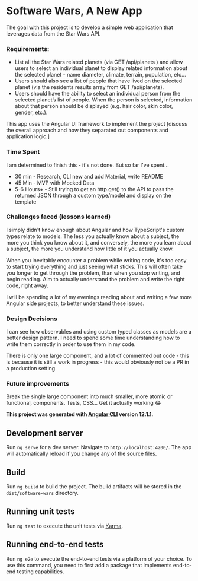 # Software Wars, A New App 

The goal with this project is to develop a simple web application that leverages data from the Star Wars API. 

### Requirements:
* List all the Star Wars related planets (via GET /api/planets ) and allow users to select an individual planet to display related information about the selected planet - name diameter, climate, terrain, population, etc... 
* Users should also see a list of people that have lived on the selected planet (via the residents results array from GET /api/planets). 
* Users should have the ability to select an individual person from the selected planet’s list of people. When the person is selected, information about that person should be displayed (e.g. hair color, skin color, gender, etc.).  

This app uses the Angular UI framework to implement the project [discuss the overall approach and how they separated out components and application logic.]

### Time Spent
I am determined to finish this - it's not done. But so far I've spent...

* 30 min - Research, CLI new and add Material, write README 
* 45 Min - MVP with Mocked Data
* 5-6 Hours+ - Still trying to get an http.get() to the API to pass the returned JSON through a custom type/model and display on the template 

### Challenges faced (lessons learned)
I simply didn't know enough about Angular and how TypeScript's custom types relate to models. The less you actually know about a subject, the more you think you know about it, and conversely, the more you learn about a subject, the more you understand how little of it you actually know.

When you inevitably encounter a problem while writing code, it's too easy to start trying everything and just seeing what sticks. This will often take you longer to get through the problem, than when you stop writing, and begin reading. Aim to actually understand the problem and write the right code, right away. 

I will be spending a lot of my evenings reading about and writing a few more Angular side projects, to better understand these issues.

### Design Decisions
I can see how observables and using custom typed classes as models are a better design pattern. I need to spend some time understanding how to write them correctly in order to use them in my code. 

There is only one large component, and a lot of commented out code - this is because it is still a work in progress - this would obviously not be a PR in a production setting. 

### Future improvements
Break the single large component into much smaller, more atomic or functional, components. Tests, CSS... Get it actually working :joy: 


**This project was generated with [Angular CLI](https://github.com/angular/angular-cli) version 12.1.1.**

## Development server

Run `ng serve` for a dev server. Navigate to `http://localhost:4200/`. The app will automatically reload if you change any of the source files.

## Build

Run `ng build` to build the project. The build artifacts will be stored in the `dist/software-wars` directory.

## Running unit tests

Run `ng test` to execute the unit tests via [Karma](https://karma-runner.github.io).

## Running end-to-end tests

Run `ng e2e` to execute the end-to-end tests via a platform of your choice. To use this command, you need to first add a package that implements end-to-end testing capabilities.

